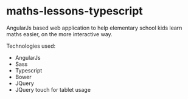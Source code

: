 # maths-lessons-typescript

AngularJs based web application to help elementary school kids learn maths easier, on the more interactive way.

Technologies used:
  - AngularJs
  - Sass
  - Typescript
  - Bower
  - JQuery
  - JQuery touch for tablet usage
